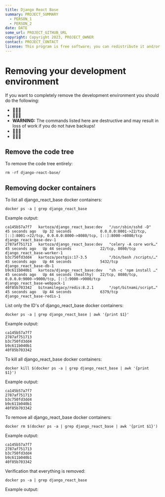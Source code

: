 ```yaml
---
title: Django React Base
summary: PROJECT_SUMMARY
  - PERSON_1
  - PERSON_2
date: DATE
some_url: PROJECT_GITHUB_URL
copyright: Copyright 2023, PROJECT_OWNER
contact: PROJECT_CONTACT
license: This program is free software; you can redistribute it and/or modify it under the terms of the GNU Affero General Public License as published by the Free Software Foundation; either version 3 of the License, or (at your option) any later version.
---
```


# Removing your development environment

If you want to completely remove the development environment you should do the following:

* 🚩🚩🚩
* 🚩🚩🚩
* **WARNING:** The commands listed here are destructive and may result in loss of work if you do not have backups!
* 🚩🚩🚩
* 🚩🚩🚩

## Remove the code tree

To remove the code tree entirely:

```
rm -rf django-react-base/
```

## Removing docker containers

To list all django_react_base docker containers:

```
docker ps -a | grep django_react_base
```

Example output:

```
ca145b57a7f7   kartoza/django_react_base:dev   "/usr/sbin/sshd -D"      45 seconds ago   Up 32 seconds             0.0.0.0:8001->22/tcp, [::]:8001->22/tcp, 0.0.0.0:8000->8080/tcp, [::]:8000->8080/tcp   django_react_base-dev-1
2787af751713   kartoza/django_react_base:dev   "celery -A core work…"   45 seconds ago   Up 44 seconds             22/tcp, 8080/tcp                                                                       django_react_base-worker-1
b3c750fd3dd4   kartoza/postgis:17-3.5          "/bin/bash /scripts/…"   45 seconds ago   Up 44 seconds             5432/tcp                                                                               django_react_base-db-1
b9c611b040b1   kartoza/django_react_base:dev   "sh -c 'npm install …"   45 seconds ago   Up 44 seconds (healthy)   22/tcp, 8080/tcp, 0.0.0.0:9000->9000/tcp, [::]:9000->9000/tcp                          django_react_base-webpack-1
40f85b703342   bitnamilegacy/redis:8.2.1       "/opt/bitnami/script…"   45 seconds ago   Up 44 seconds             6379/tcp                                                                               django_react_base-redis-1
```

List only the ID's of django_react_base docker containers:

```
docker ps -a | grep django_react_base | awk '{print $1}'
```

Example output:

```
ca145b57a7f7
2787af751713
b3c750fd3dd4
b9c611b040b1
40f85b703342
```

To kill all django_react_base docker containers:

```
docker kill $(docker ps -a | grep django_react_base | awk '{print $1}')
```

Example output:

```
ca145b57a7f7
2787af751713
b3c750fd3dd4
b9c611b040b1
40f85b703342
```

To remove all django_react_base docker containers:

```
docker rm $(docker ps -a | grep django_react_base | awk '{print $1}')
```

Example output:

```
ca145b57a7f7
2787af751713
b3c750fd3dd4
b9c611b040b1
40f85b703342
```

Verification that everything is removed:

```
docker ps -a | grep django_react_base
```

Example output:

```
```
